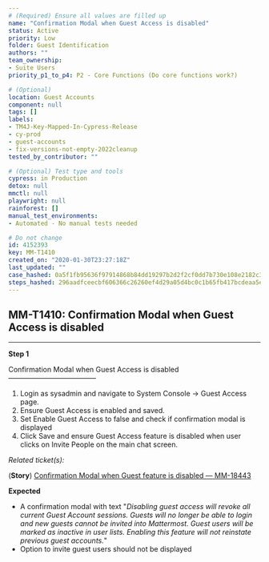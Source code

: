 ```yaml
---
# (Required) Ensure all values are filled up
name: "Confirmation Modal when Guest Access is disabled"
status: Active
priority: Low
folder: Guest Identification
authors: ""
team_ownership:
- Suite Users
priority_p1_to_p4: P2 - Core Functions (Do core functions work?)

# (Optional)
location: Guest Accounts
component: null
tags: []
labels:
- TM4J-Key-Mapped-In-Cypress-Release
- cy-prod
- guest-accounts
- fix-versions-not-empty-2022cleanup
tested_by_contributor: ""

# (Optional) Test type and tools
cypress: in Production
detox: null
mmctl: null
playwright: null
rainforest: []
manual_test_environments:
- Automated - No manual tests needed

# Do not change
id: 4152393
key: MM-T1410
created_on: "2020-01-30T23:27:18Z"
last_updated: ""
case_hashed: 0a5f1fb95636f97914868b84dd19297b2d2f2cf0dd7b730e108e2182c36141ae71333dfd650186a243b6558bd18cc137
steps_hashed: 296aadfceecbf606366c26260ef4d29a05d4bc0c1b65fb417bcdeaa5e65d92b33a3e80ab9434cb23e0e9d7fe237a32f8
---
```


<!-- (Auto-generated) Based on frontmatter's "key" and "name" -->

## MM-T1410: Confirmation Modal when Guest Access is disabled

---

**Step 1**

Confirmation Modal when Guest Access is disabled\
–––––––––––––––––––––––––

1. Login as sysadmin and navigate to System Console -> Guest Access page.
2. Ensure Guest Access is enabled and saved.
3. Set Enable Guest Access to false and check if confirmation modal is displayed
4. Click Save and ensure Guest Access feature is disabled when user clicks on Invite People on the main chat screen.

_Related ticket(s):_

(**Story**) [Confirmation Modal when Guest feature is disabled — MM-18443](https://mattermost.atlassian.net/browse/MM-18443)

**Expected**

- A confirmation modal with text "_Disabling guest access will revoke all current Guest Account sessions. Guests will no longer be able to login and new guests cannot be invited into Mattermost. Guest users will be marked as inactive in user lists. Enabling this feature will not reinstate previous guest accounts._"
- Option to invite guest users should not be displayed
